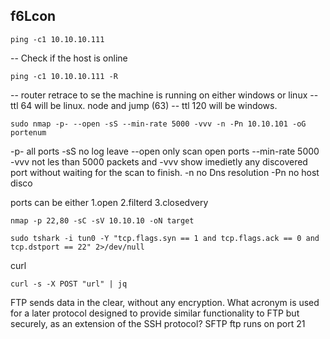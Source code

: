 ## f6Lcon

`ping -c1 10.10.10.111`

-- Check if the host is online

`ping -c1 10.10.10.111 -R`

-- router retrace to se the machine is running on either windows or linux
-- ttl 64 will be linux. node and jump (63)
-- ttl 120 will be windows.

`sudo nmap -p- --open -sS --min-rate 5000 -vvv -n -Pn 10.10.101 -oG portenum`

-p- all ports
-sS no log leave
--open only scan open ports
--min-rate 5000 -vvv not les than 5000 packets and -vvv show imedietly any discovered port without waiting for the scan to finish.
-n no Dns resolution
-Pn no host disco

ports can be either
1.open
2.filterd
3.closedvery

`nmap -p 22,80 -sC -sV 10.10.10 -oN target`

`sudo tshark -i tun0 -Y "tcp.flags.syn == 1 and tcp.flags.ack == 0 and tcp.dstport == 22" 2>/dev/null`

curl

`curl -s -X POST "url" | jq`

FTP sends data in the clear, without any encryption. What acronym is used for a later protocol designed to provide similar functionality to FTP but securely, as an extension of the SSH protocol? SFTP
ftp runs on port 21
